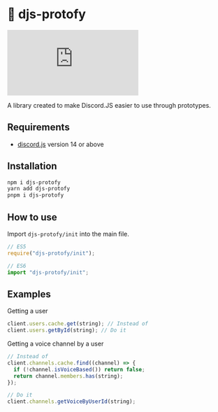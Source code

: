 # 📃 djs-protofy

[![Supported DJS Version](https://img.shields.io/github/package-json/dependency-version/Saphire-Bunker/djs-easier/dev/discord.js?style=for-the-badge)](https://github.com/discordjs/discord.js)

A library created to make Discord.JS easier to use through prototypes.

## Requirements

- [discord.js](https://github.com/discordjs/discord.js) version 14 or above

## Installation

```sh
npm i djs-protofy
yarn add djs-protofy
pnpm i djs-protofy
```

## How to use

Import `djs-protofy/init` into the main file.

```js
// ES5
require("djs-protofy/init");

// ES6
import "djs-protofy/init";
```

## Examples

Getting a user

```js
client.users.cache.get(string); // Instead of
client.users.getById(string); // Do it
```

Getting a voice channel by a user

```js
// Instead of
client.channels.cache.find((channel) => {
  if (!channel.isVoiceBased()) return false;
  return channel.members.has(string);
});

// Do it
client.channels.getVoiceByUserId(string);
```
